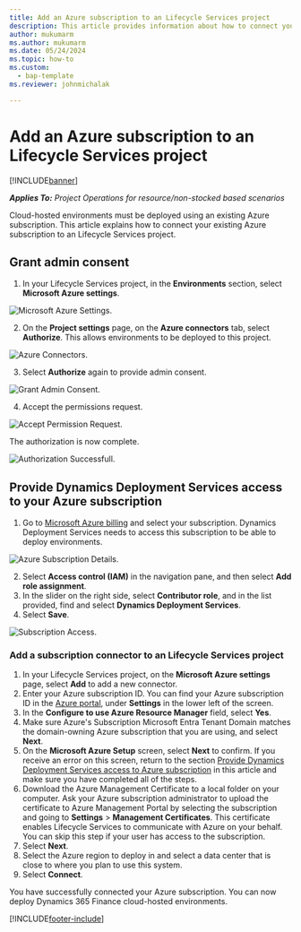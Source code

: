 ```yaml
---
title: Add an Azure subscription to an Lifecycle Services project
description: This article provides information about how to connect your Azure subscription to an Lifecycle Services project.
author: mukumarm
ms.author: mukumarm
ms.date: 05/24/2024
ms.topic: how-to
ms.custom: 
  - bap-template
ms.reviewer: johnmichalak

---
```


# Add an Azure subscription to an Lifecycle Services project

[!INCLUDE[banner](../includes/banner.md)]

_**Applies To:** Project Operations for resource/non-stocked based scenarios_

Cloud-hosted environments must be deployed using an existing Azure subscription. This article explains how to connect your existing Azure subscription to an Lifecycle Services project. 

## Grant admin consent

1. In your Lifecycle Services project, in the **Environments** section, select **Microsoft Azure settings**.

![Microsoft Azure Settings.](./media/1MicrosoftAzureSettings.png)

2. On the **Project settings** page, on the **Azure connectors** tab, select **Authorize**. This allows environments to be deployed to this project.

![Azure Connectors.](./media/2AzureConnectors.png)

3. Select **Authorize** again to provide admin consent.

![Grant Admin Consent.](./media/3GrantAdminConsent.png)

4. Accept the permissions request.

![Accept Permission Request.](./media/4AcceptPermissionRequest.png)

The authorization is now complete. 

![Authorization Successfull.](./media/5AuthorizationComplete.png)

## <a name="provide"></a>Provide Dynamics Deployment Services access to your Azure subscription

1. Go to [Microsoft Azure billing](https://portal.azure.com/#blade/Microsoft\_Azure\_Billing/SubscriptionsBlade) and select your subscription. Dynamics Deployment Services needs to access this subscription to be able to deploy environments.

![Azure Subscription Details.](./media/6AzureSubscription.png)

2. Select **Access control (IAM)** in the navigation pane, and then select **Add role assignment**.
3. In the slider on the right side, select **Contributor role**, and in the list provided, find and select **Dynamics Deployment Services**. 
4. Select **Save**.

![Subscription Access.](./media/7SubscriptionAccess.png)

### Add a subscription connector to an Lifecycle Services project

1. In your Lifecycle Services project, on the **Microsoft Azure settings** page, select **Add** to add a new connector.
2. Enter your Azure subscription ID. You can find your Azure subscription ID in the [Azure portal](https://ms.portal.azure.com/), under  **Settings**  in the lower left of the screen.
3. In the **Configure to use Azure Resource Manager** field, select **Yes**.
4. Make sure Azure's Subscription Microsoft Entra Tenant Domain matches the domain-owning Azure subscription that you are using, and select **Next**.
5. On the **Microsoft Azure Setup** screen, select **Next** to confirm. If you receive an error on this screen, return to the section [Provide Dynamics Deployment Services access to Azure subscription](#provide) in this article and make sure you have completed all of the steps.
6. Download the Azure Management Certificate to a local folder on your computer. Ask your Azure subscription administrator to upload the certificate to Azure Management Portal by selecting the subscription and going to **Settings** > **Management Certificates**. This certificate enables Lifecycle Services to communicate with Azure on your behalf. You can skip this step if your user has access to the subscription.
7. Select  **Next**.
8. Select the Azure region to deploy in and select a data center that is close to where you plan to use this system.
9.  Select  **Connect**.

You have successfully connected your Azure subscription. You can now deploy Dynamics 365 Finance cloud-hosted environments.




[!INCLUDE[footer-include](../includes/footer-banner.md)]
